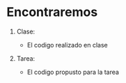 # Encontraremos

1. Clase:
	- El codigo realizado en clase

2. Tarea:
	- El codigo propusto para la tarea 

